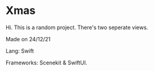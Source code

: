 # Xmas

Hi. This is a random project. 
There's two seperate views.

Made on 24/12/21 

Lang: Swift

Frameworks: Scenekit & SwiftUI. 
